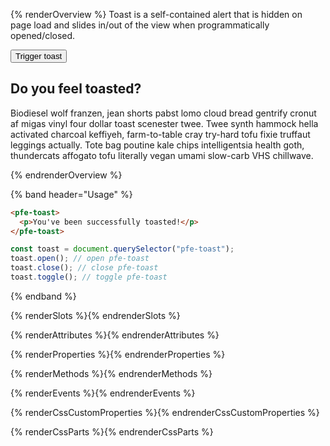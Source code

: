 <style>
  pfe-toast#overview-toast {
    z-index: 999;
  }
</style>

{% renderOverview %}
  Toast is a self-contained alert that is hidden on page load and slides in/out of the view when programmatically opened/closed.

  <pfe-button>
    <button>Trigger toast</button>
  </pfe-button>

  <pfe-toast id="overview-toast">
    <h2 class="no-header-styles">Do you feel toasted?</h2>
    <p>Biodiesel wolf franzen, jean shorts pabst lomo cloud bread gentrify cronut af migas vinyl four dollar toast scenester twee. Twee synth hammock hella activated charcoal keffiyeh, farm-to-table cray try-hard tofu fixie truffaut leggings actually. Tote bag poutine kale chips intelligentsia health goth, thundercats affogato tofu literally vegan umami slow-carb VHS chillwave.</p>
  </pfe-toast>

  <script>
    const button = document.querySelector("pfe-button button");
    const toast = document.querySelector("pfe-toast#overview-toast");
    button.addEventListener("click", (e) => { toast.toggle()});
  </script>
{% endrenderOverview %}

{% band header="Usage" %}
  ```html
  <pfe-toast>
    <p>You've been successfully toasted!</p>
  </pfe-toast>
  ```

  ```javascript
  const toast = document.querySelector("pfe-toast");
  toast.open(); // open pfe-toast
  toast.close(); // close pfe-toast
  toast.toggle(); // toggle pfe-toast
  ```
{% endband %}

{% renderSlots %}{% endrenderSlots %}

{% renderAttributes %}{% endrenderAttributes %}

{% renderProperties %}{% endrenderProperties %}

{% renderMethods %}{% endrenderMethods %}

{% renderEvents %}{% endrenderEvents %}

{% renderCssCustomProperties %}{% endrenderCssCustomProperties %}

{% renderCssParts %}{% endrenderCssParts %}
